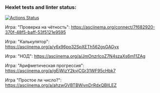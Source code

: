 ### Hexlet tests and linter status:
[![Actions Status](https://github.com/Olivia-Shch/frontend-project-44/actions/workflows/hexlet-check.yml/badge.svg)](https://github.com/Olivia-Shch/frontend-project-44/actions)


Игра: "Проверка на чётность":
https://asciinema.org/connect/7f682920-370f-48f5-baff-53f5121e9595


Игра: "Калькулятор":
https://asciinema.org/a/y6x96po32SpXETh562gsGAGyx


Игра: "НОД":
https://asciinema.org/a/JmOnzrIcoZ7N4szaXs6m11ZAg


Игра: "Арифметическая прогрессия":
https://asciinema.org/a/gEjWizY2kvjCGr31WF95cHbk7


Игра "Простое ли число?":
https://asciinema.org/a/ahzwGVBTBWivnDrRdxQBllLEZ